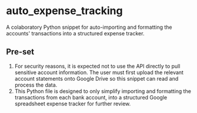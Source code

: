 # auto_expense_tracking
A colaboratory Python snippet for auto-importing and formatting the accounts' transactions into a structured expense tracker.

## Pre-set
1. For security reasons, it is expected not to use the API directly to pull sensitive account information. The user must first upload the relevant account statements onto Google Drive so this snippet can read and process the data.
2. This Python file is designed to only simplify importing and formatting the transactions from each bank account, into a structured Google spreadsheet expense tracker for further review.

